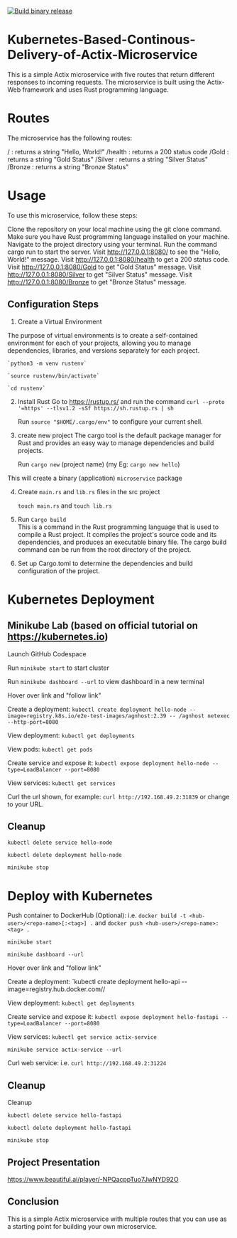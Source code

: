 [![Build binary release](https://github.com/nigelmalaba1/Kubernetes-Based-Continous-Delivery-of-Rust-Microservice/actions/workflows/rust.yml/badge.svg)](https://github.com/nigelmalaba1/Kubernetes-Based-Continous-Delivery-of-Rust-Microservice/actions/workflows/rust.yml)

# Kubernetes-Based-Continous-Delivery-of-Actix-Microservice

This is a simple Actix microservice with five routes that return different responses to incoming requests. The microservice is built using the Actix-Web framework and uses Rust programming language.

# Routes
The microservice has the following routes:

/ : returns a string "Hello, World!"
/health : returns a 200 status code
/Gold : returns a string "Gold Status"
/Silver : returns a string "Silver Status"
/Bronze : returns a string "Bronze Status"

# Usage
To use this microservice, follow these steps:

Clone the repository on your local machine using the git clone command.
Make sure you have Rust programming language installed on your machine.
Navigate to the project directory using your terminal.
Run the command cargo run to start the server.
Visit http://127.0.0.1:8080/ to see the "Hello, World!" message.
Visit http://127.0.0.1:8080/health to get a 200 status code.
Visit http://127.0.0.1:8080/Gold to get "Gold Status" message.
Visit http://127.0.0.1:8080/Silver to get "Silver Status" message.
Visit http://127.0.0.1:8080/Bronze to get "Bronze Status" message.

## Configuration Steps

1. Create a Virtual Environment

The purpose of virtual environments is to create a self-contained environment for each of your projects, allowing you to manage dependencies, libraries, and versions separately for each project.

    `python3 -m venv rustenv`

    `source rustenv/bin/activate`

    `cd rustenv`

2. Install Rust
Go to https://rustup.rs/ and run the command `curl --proto '=https' --tlsv1.2 -sSf https://sh.rustup.rs | sh` 

    Run `source "$HOME/.cargo/env"` to configure your current shell.

3. create new project
The cargo tool is the default package manager for Rust and provides an easy way to manage dependencies and build projects.

    Run `cargo new` (project name) (my Eg: `cargo new hello`)

This will create a binary (application) `microservice` package

4. Create `main.rs` and `lib.rs` files in the src project

    `touch main.rs` and `touch lib.rs` 

5. Run `Cargo build`   
This is a command in the Rust programming language that is used to compile a Rust project. It compiles the project's source code and its dependencies, and produces an executable binary file. The cargo build command can be run from the root directory of the project.

5. Set up Cargo.toml to determine the dependencies and build configuration of the project.


# Kubernetes Deployment 
## Minikube Lab (based on official tutorial on https://kubernetes.io)

Launch GitHub Codespace

Run `minikube start` to start cluster

Run `minikube dashboard --url` to view dashboard in a new terminal

Hover over link and "follow link"

Create a deployment: `kubectl create deployment hello-node --image=registry.k8s.io/e2e-test-images/agnhost:2.39 -- /agnhost netexec --http-port=8080`

View deployment: `kubectl get deployments`

View pods: `kubectl get pods`

Create service and expose it: `kubectl expose deployment hello-node --type=LoadBalancer --port=8080`

View services: `kubectl get services`

Curl the url shown, for example: `curl http://192.168.49.2:31839` or change to your URL.

## Cleanup

`kubectl delete service hello-node`

`kubectl delete deployment hello-node`

`minikube stop`

# Deploy with Kubernetes 

Push container to DockerHub (Optional): i.e. `docker build -t <hub-user>/<repo-name>[:<tag>] .` and `docker push <hub-user>/<repo-name>:<tag> .`

`minikube start`

`minikube dashboard --url`

Hover over link and "follow link"

Create a deployment: `kubectl create deployment hello-api --image=registry.hub.docker.com/<hub-user>/<repo-name>

View deployment: `kubectl get deployments`

Create service and expose it: `kubectl expose deployment hello-fastapi --type=LoadBalancer --port=8080`

View services: `kubectl get service actix-service `

`minikube service actix-service --url`

Curl web service: i.e. `curl http://192.168.49.2:31224`

## Cleanup
Cleanup

`kubectl delete service hello-fastapi`

`kubectl delete deployment hello-fastapi`

`minikube stop`

## Project Presentation

https://www.beautiful.ai/player/-NPQacppTuo7JwNYD92O

## Conclusion
This is a simple Actix microservice with multiple routes that you can use as a starting point for building your own microservice.
